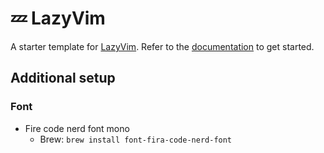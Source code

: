 # 💤 LazyVim

A starter template for [LazyVim](https://github.com/LazyVim/LazyVim).
Refer to the [documentation](https://lazyvim.github.io/installation) to get started.

## Additional setup
### Font
- Fire code nerd font mono
  - Brew: `brew install font-fira-code-nerd-font`

